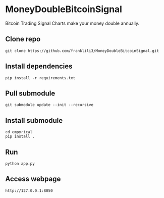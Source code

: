 # MoneyDoubleBitcoinSignal
Bitcoin Trading Signal Charts make your money double annually.

## Clone repo
```
git clone https://github.com/franklili3/MoneyDoubleBitcoinSignal.git
```

## Install dependencies
```
pip install -r requirements.txt
```

## Pull submodule
```
git submodule update --init --recursive
```

## Install submodule

```
cd empyrical
pip install .
```

## Run
```
python app.py
```

## Access webpage
```
http://127.0.0.1:8050
```
